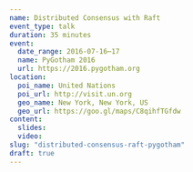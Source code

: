 ```yaml
---
name: Distributed Consensus with Raft
event_type: talk
duration: 35 minutes
event:
  date_range: 2016-07-16⋯17
  name: PyGotham 2016
  url: https://2016.pygotham.org
location:
  poi_name: United Nations
  poi_url: http://visit.un.org
  geo_name: New York, New York, US
  geo_url: https://goo.gl/maps/C8qihfTGfdw
content:
  slides:
  video:
slug: "distributed-consensus-raft-pygotham"
draft: true
---
```

